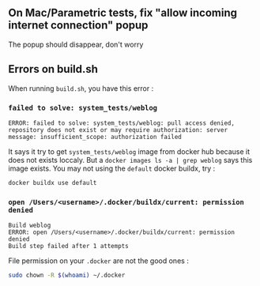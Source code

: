 ## On Mac/Parametric tests, fix "allow incoming internet connection" popup 

The popup should disappear, don't worry

## Errors on build.sh

When running `build.sh`, you have this error : 

### `failed to solve: system_tests/weblog`

```
ERROR: failed to solve: system_tests/weblog: pull access denied, repository does not exist or may require authorization: server message: insufficient_scope: authorization failed
```

It says it try to get `system_tests/weblog` image from docker hub because it does not exists loccaly. But a `docker images ls -a | grep weblog` says this image exists. You may not using the `default` docker buildx, try : 

```bash
docker buildx use default
```

### `open /Users/<username>/.docker/buildx/current: permission denied`

```
Build weblog
ERROR: open /Users/<username>/.docker/buildx/current: permission denied
Build step failed after 1 attempts
```

File permission on your `.docker` are not the good ones : 

```bash
sudo chown -R $(whoami) ~/.docker
```
